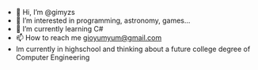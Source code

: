 - 👋 Hi, I’m @gimyzs
- 👀 I’m interested in programming, astronomy, games...
- 🌱 I’m currently learning C#
- 📫 How to reach me gioyumyum@gmail.com
- Im currently in highschool and thinking about a future college degree of Computer Engineering

<!---
gimyzs/gimyzs is a ✨ special ✨ repository because its `README.md` (this file) appears on your GitHub profile.
You can click the Preview link to take a look at your changes.
--->

